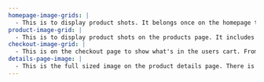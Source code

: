 ```yaml
---
homepage-image-grids: |
  - This is to display product shots. It belongs once on the homepage to showcase previous creations custom ordered, and again on the product page to show user what options they have for bubble wrap.
product-image-grid: |
  - This is to display product shots on the products page. It includes the product title and description.
checkout-image-grid: |
  - This is on the checkout page to show what's in the users cart. From here they have the option to proceed with the purchase or remove items and cancel.
details-page-image: |
  - This is the full sized image on the product details page. There is to be a description and an "add to cart" button accompanied with it.
---
```

